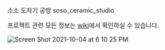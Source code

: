 소소 도자기 공방
soso_ceramic_studio

프로젝트 관련 모든 정보는 [wiki](https://github.com/hongki-jung/soso_ceramic_server/wiki)에서 확인하실 수 있습니다.

![Screen Shot 2021-10-04 at 6 10 25 PM](https://user-images.githubusercontent.com/52274128/135824668-6bba020d-a054-46d0-a776-570da29c7324.png)
